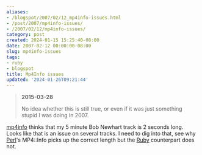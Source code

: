 ```yaml
---
aliases:
- /blogspot/2007/02/12_mp4info-issues.html
- /post/2007/mp4info-issues/
- /2007/02/12/mp4info-issues/
category: post
created: 2024-01-15 15:25:40-08:00
date: 2007-02-12 00:00:00-08:00
slug: mp4info-issues
tags:
- ruby
- blogspot
title: Mp4Info issues
updated: '2024-01-26T09:21:44'
---
```


> 
 > **2015-03-28**
>
 > No idea whether this is still true, or even if it was just something stupid I was doing in 2007.

[mp4info](https://github.com/arbarlow/ruby-mp4info) thinks that my 5 minute Bob Newhart track is 2 seconds long. Looks like that is an issue on several tracks. I need to dig into that, see why [Perl](../../../card/Perl.md)'s MP4::Info picks up the correct length but the [Ruby](../../../card/Ruby.md) counterpart does not.